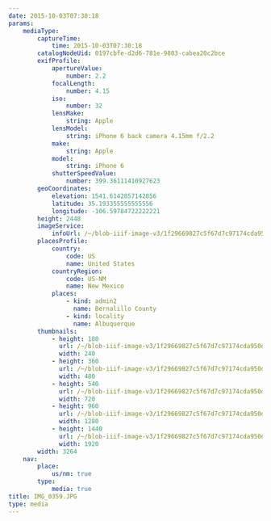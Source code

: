```yaml
---
date: 2015-10-03T07:30:18
params:
    mediaType:
        captureTime:
            time: 2015-10-03T07:30:18
        catalogNodeUid: 0197cbfe-d2d6-781e-9803-cabea20c2bce
        exifProfile:
            apertureValue:
                number: 2.2
            focalLength:
                number: 4.15
            iso:
                number: 32
            lensMake:
                string: Apple
            lensModel:
                string: iPhone 6 back camera 4.15mm f/2.2
            make:
                string: Apple
            model:
                string: iPhone 6
            shutterSpeedValue:
                number: 399.36111410927623
        geoCoordinates:
            elevation: 1541.6142857142856
            latitude: 35.193355555555556
            longitude: -106.59784722222221
        height: 2448
        imageService:
            infoUrl: /~/blob-iiif-image-v3/1f29669827c5f67d7c97174cda950d650b745701e26a526da263bf48cb9f2664/info.json
        placesProfile:
            country:
                code: US
                name: United States
            countryRegion:
                code: US-NM
                name: New Mexico
            places:
                - kind: admin2
                  name: Bernalillo County
                - kind: locality
                  name: Albuquerque
        thumbnails:
            - height: 180
              url: /~/blob-iiif-image-v3/1f29669827c5f67d7c97174cda950d650b745701e26a526da263bf48cb9f2664/full/240%2C180/0/default.jpg
              width: 240
            - height: 360
              url: /~/blob-iiif-image-v3/1f29669827c5f67d7c97174cda950d650b745701e26a526da263bf48cb9f2664/full/480%2C360/0/default.jpg
              width: 480
            - height: 540
              url: /~/blob-iiif-image-v3/1f29669827c5f67d7c97174cda950d650b745701e26a526da263bf48cb9f2664/full/720%2C540/0/default.jpg
              width: 720
            - height: 960
              url: /~/blob-iiif-image-v3/1f29669827c5f67d7c97174cda950d650b745701e26a526da263bf48cb9f2664/full/1280%2C960/0/default.jpg
              width: 1280
            - height: 1440
              url: /~/blob-iiif-image-v3/1f29669827c5f67d7c97174cda950d650b745701e26a526da263bf48cb9f2664/full/1920%2C1440/0/default.jpg
              width: 1920
        width: 3264
    nav:
        place:
            us/nm: true
        type:
            media: true
title: IMG_0359.JPG
type: media
---
```

